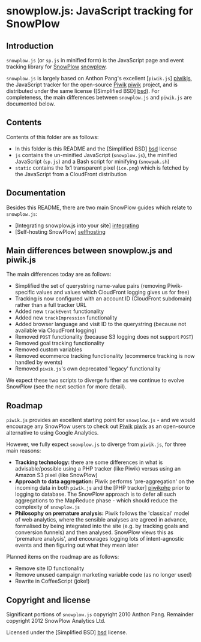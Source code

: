 # snowplow.js: JavaScript tracking for SnowPlow

## Introduction

`snowplow.js` (or `sp.js` in minified form) is the JavaScript page and event tracking library for [SnowPlow] [snowplow].

`snowplow.js` is largely based on Anthon Pang's excellent [`piwik.js`] [piwikjs], the JavaScript tracker for the open-source [Piwik] [piwik] project, and is distributed under the same license ([Simplified BSD] [bsd]). For completeness, the main differences between `snowplow.js` and `piwik.js` are documented below.

## Contents

Contents of this folder are as follows:

* In this folder is this README and the [Simplified BSD] [bsd] license
* `js` contains the un-minified JavaScript (`snowplow.js`), the minified JavaScript (`sp.js`) and a Bash script for minifying (`snowpak.sh`)
* `static` contains the 1x1 transparent pixel (`ice.png`) which is fetched by the JavaScript from a CloudFront distribution

## Documentation

Besides this README, there are two main SnowPlow guides which relate to `snowplow.js`:

* [Integrating snowplow.js into your site] [integrating]
* [Self-hosting SnowPlow] [selfhosting]

## Main differences between snowplow.js and piwik.js

The main differences today are as follows:

* Simplified the set of querystring name-value pairs (removing Piwik-specific values and values which CloudFront logging gives us for free)
* Tracking is now configured with an account ID (CloudFront subdomain) rather than a full tracker URL
* Added new `trackEvent` functionality
* Added new `trackImpression` functionality
* Added browser language and visit ID to the querystring (because not available via CloudFront logging)
* Removed `POST` functionality (because S3 logging does not support `POST`)
* Removed goal tracking functionality
* Removed custom variables
* Removed ecommerce tracking functionality (ecommerce tracking is now handled by events)
* Removed `piwik.js`'s own deprecated 'legacy' functionality

We expect these two scripts to diverge further as we continue to evolve SnowPlow (see the next section for more detail).

## Roadmap

`piwik.js` provides an excellent starting point for `snowplow.js` - and we would encourage any SnowPlow users to check out [Piwik] [piwik] as an open-source alternative to using Google Analytics.

However, we fully expect `snowplow.js` to diverge from `piwik.js`, for three main reasons:

* **Tracking technology:** there are some differences in what is advisable/possible using a PHP tracker (like Piwik) versus using an Amazon S3 pixel (like SnowPlow)
* **Approach to data aggregation:** Piwik performs 'pre-aggregation' on the incoming data in both `piwik.js` and the [PHP tracker] [piwikphp] prior to logging to database. The SnowPlow approach is to defer all such aggregations to the MapReduce phase - which should reduce the complexity of `snowplow.js`
* **Philosophy on premature analysis:** Piwik follows the 'classical' model of web analytics, where the sensible analyses are agreed in advance, formalised by being integrated into the site (e.g. by tracking goals and conversion funnels) and then analysed. SnowPlow views this as 'premature analysis', and encourages logging lots of intent-agnostic events and then figuring out what they mean later

Planned items on the roadmap are as follows:

* Remove site ID functionality
* Remove unused campaign marketing variable code (as no longer used)
* Rewrite in CoffeeScript (joke!)

## Copyright and license

Significant portions of `snowplow.js` copyright 2010 Anthon Pang. Remainder copyright 2012 SnowPlow Analytics Ltd.

Licensed under the [Simplified BSD] [bsd] license.

[snowplow]: http://www.keplarllp.com/blog/2012/02/introducing-snowplow-the-worlds-most-powerful-web-analytics-platform
[piwik]: http://piwik.org/
[piwikjs]: https://github.com/piwik/piwik/blob/master/js/piwik.js
[piwikphp]: https://github.com/piwik/piwik/blob/master/piwik.php
[bsd]: http://www.opensource.org/licenses/bsd-license.php 
[integrating]: /snowplow/snowplow/blob/master/docs/03_integrating_snowplowjs.md
[selfhosting]: /snowplow/snowplow/blob/master/docs/04_selfhosting_snowplow.md
